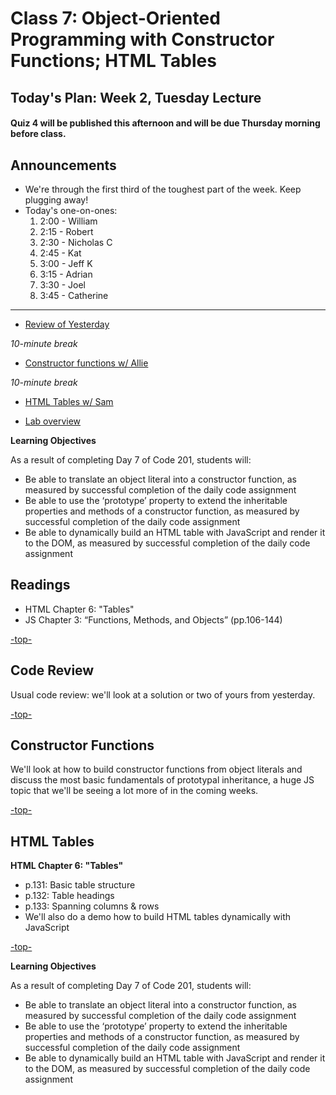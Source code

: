 # Class 7: Object-Oriented Programming with Constructor Functions; HTML Tables

<a id="top"></a>
## Today's Plan: Week 2, Tuesday Lecture

#### Quiz 4 will be published this afternoon and will be due Thursday morning before class.

## Announcements
- We're through the first third of the toughest part of the week. Keep plugging away!
- Today's one-on-ones:
  1. 2:00 - William
  2. 2:15 - Robert
  3. 2:30 - Nicholas C
  4. 2:45 - Kat
  5. 3:00 - Jeff K
  6. 3:15 - Adrian
  7. 3:30 - Joel
  8. 3:45 - Catherine

---

- [Review of Yesterday](#codereview)

*10-minute break*

- [Constructor functions w/ Allie](#code)

*10-minute break*

- [HTML Tables w/ Sam](#tables)

- [Lab overview](#lab)

**Learning Objectives**

As a result of completing Day 7 of Code 201, students will:

- Be able to translate an object literal into a constructor function, as measured by successful completion of the daily code assignment
- Be able to use the ‘prototype’ property to extend the inheritable properties and methods of a constructor function, as measured by successful completion of the daily code assignment
- Be able to dynamically build an HTML table with JavaScript and render it to the DOM, as measured by successful completion of the daily code assignment

## Readings

- HTML Chapter 6: "Tables"
- JS Chapter 3: “Functions, Methods, and Objects” (pp.106-144)

[-top-](#top)

<a id="codereview"></a>
## Code Review

Usual code review: we'll look at a solution or two of yours from yesterday.

[-top-](#top)

<a id="code"></a>
## Constructor Functions

We'll look at how to build constructor functions from object literals and discuss the most basic fundamentals of prototypal inheritance, a huge JS topic that we'll be seeing a lot more of in the coming weeks.

[-top-](#top)

<a id="tables"></a>
## HTML Tables

**HTML Chapter 6: "Tables"**

- p.131: Basic table structure
- p.132: Table headings
- p.133: Spanning columns & rows
- We'll also do a demo how to build HTML tables dynamically with JavaScript

[-top-](#top)


**Learning Objectives**

As a result of completing Day 7 of Code 201, students will:

- Be able to translate an object literal into a constructor function, as measured by successful completion of the daily code assignment
- Be able to use the ‘prototype’ property to extend the inheritable properties and methods of a constructor function, as measured by successful completion of the daily code assignment
- Be able to dynamically build an HTML table with JavaScript and render it to the DOM, as measured by successful completion of the daily code assignment

